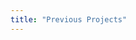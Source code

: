 ```yaml
---
title: "Previous Projects"
---
```


<!--- This file is generated from a script DO NOT EDIT DIRECTLY -->